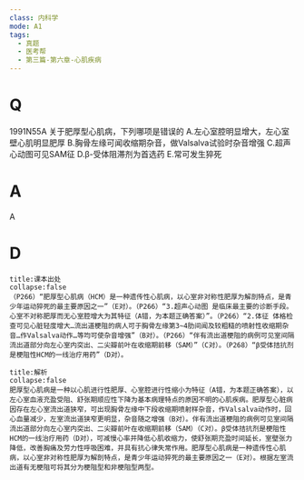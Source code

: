 ```yaml
---
class: 内科学
mode: A1
tags:
  - 真题
  - 医考帮
  - 第三篇-第六章-心肌疾病
---
```


# Q
1991N55A 关于肥厚型心肌病，下列哪项是错误的
A.左心室腔明显增大，左心室壁心肌明显肥厚
B.胸骨左缘可闻收缩期杂音，做Valsalva试验时杂音增强
C.超声心动图可见SAM征
D.β-受体阻滞剂为首选药
E.常可发生猝死

# A
A
# D
```ad-note
title:课本出处
collapse:false
（P266）“肥厚型心肌病（HCM）是一种遗传性心肌病，以心室非对称性肥厚为解剖特点，是青少年运动猝死的最主要原因之一”（E对）。（P266）“3.超声心动图 是临床最主要的诊断手段。心室不对称肥厚而无心室腔增大为其特征（A错，为本题正确答案）”。（P266）“2.体征 体格检查可见心脏轻度增大…流出道梗阻的病人可于胸骨左缘第3~4肋间闻及较粗糙的喷射性收缩期杂音…作Valsalva动作…等均可使杂音增强”（B对）。（P266）“伴有流出道梗阻的病例可见室间隔流出道部分向左心室内突出、二尖瓣前叶在收缩期前移（SAM）”（C对）。（P268）“β受体拮抗剂是梗阻性HCM的一线治疗用药”（D对）。
```

```ad-summary
title:解析
collapse:false
肥厚型心肌病是一种以心肌进行性肥厚、心室腔进行性缩小为特征（A错，为本题正确答案），以左心室血液充盈受阻、舒张期顺应性下降为基本病理特点的原因不明的心肌疾病。肥厚型心脏病因存在左心室流出道狭窄，可出现胸骨左缘中下段收缩期喷射样杂音，作Valsalva动作时，回心血量减少，左室流出道狭窄更明显，杂音随之增强（B对）。伴有流出道梗阻的病例可见室间隔流出道部分向左心室内突出、二尖瓣前叶在收缩期前移（SAM）（C对）。β受体拮抗剂是梗阻性HCM的一线治疗用药（D对），可减慢心率并降低心肌收缩力，使舒张期充盈时间延长，室壁张力降低，改善胸痛及劳力性呼吸困难，并具有抗心律失常作用。肥厚型心肌病是一种遗传性心肌病，以心室非对称性肥厚为解剖特点，是青少年运动猝死的最主要原因之一（E对）。根据左室流出道有无梗阻可将其分为梗阻型和非梗阻型两型。
```

